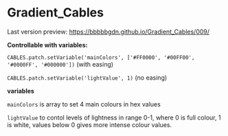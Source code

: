 # Gradient_Cables

Last version preview:
https://bbbbbgdn.github.io/Gradient_Cables/009/

**Controllable with variables:**

`CABLES.patch.setVariable('mainColors', ['#FF0000', '#00FF00', '#0000FF', '#000000'])` (with easing)

`CABLES.patch.setVariable('lightValue', 1)`  (no easing)

**variables**

`mainColors` is array to set 4 main colours in hex values

`lightValue` to contol levels of lightness in range 0-1, where 0 is full colour, 1 is white, values below 0 gives more intense colour values.
